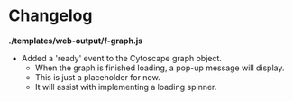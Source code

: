 # Changelog

**./templates/web-output/f-graph.js**
* Added a 'ready' event to the Cytoscape graph object.
	* When the graph is finished loading, a pop-up message will display.
	* This is just a placeholder for now.
	* It will assist with implementing a loading spinner.

